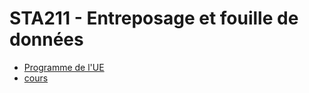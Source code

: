 # STA211 - Entreposage et fouille de données

* [Programme de l'UE](http://formation.cnam.fr/rechercher-par-discipline/entreposage-et-fouille-de-donnees-208836.kjsp)
* [cours](https://github.com/danpon/cnam/CS5900A/cours/)
